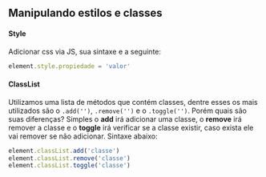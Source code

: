 ## Manipulando estilos e classes

#### Style

Adicionar css via JS, sua sintaxe e a seguinte:
```js
element.style.propiedade = 'valor'
```

#### ClassList
Utilizamos uma lista de métodos que contém classes, dentre esses os mais utilizados são o ```.add('')```, ```.remove('')``` e o ```.toggle('')```. Porém quais são suas diferenças? Simples o **add** irá adicionar uma classe, o **remove** irá remover a classe e o **toggle** irá verificar se a classe existir, caso exista ele vai remover se não adicionar. Sintaxe abaixo:
```js
element.classList.add('classe')
element.classList.remove('classe')
element.classList.toggle('classe')
```